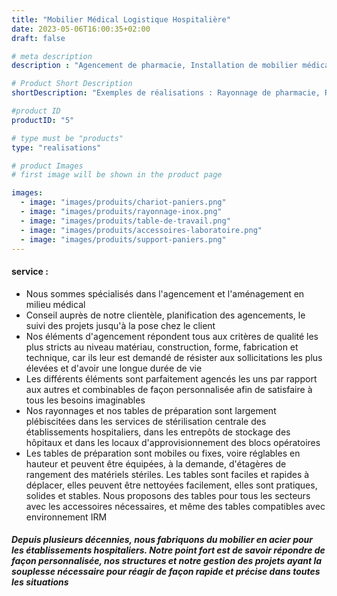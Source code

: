 ```yaml
---
title: "Mobilier Médical Logistique Hospitalière"
date: 2023-05-06T16:00:35+02:00
draft: false

# meta description
description : "Agencement de pharmacie, Installation de mobilier médical"

# Product Short Description
shortDescription: "Exemples de réalisations : Rayonnage de pharmacie, Rack inox, Chariot à façon, Chariot distributeur de poches, Chariot distributeur, Chariot de pharmacie, Table ergonomique, Table élévatrice, Table à hauteur variable, Poste de travail ergonomique, Evier, Paillasse, Cuve inox, Bac inox, Barre de maintien, Porte-sérum, Rail mural, Guéridon, Panier, Caisson, Support sonde, Armoire à pharmacie, Portique, Plan de travail, Tablette, Claustra, Paravent, Armoire médicale, Mobilier pharmaceutique"

#product ID
productID: "5"

# type must be "products"
type: "realisations"

# product Images
# first image will be shown in the product page

images:
  - image: "images/produits/chariot-paniers.png"
  - image: "images/produits/rayonnage-inox.png"
  - image: "images/produits/table-de-travail.png"
  - image: "images/produits/accessoires-laboratoire.png"
  - image: "images/produits/support-paniers.png"
---
```


#### service :
* Nous sommes spécialisés dans l'agencement et l'aménagement en milieu médical
* Conseil auprès de notre clientèle, planification des agencements, le suivi des projets jusqu'à la pose chez le client
* Nos éléments d'agencement répondent tous aux critères de qualité les plus stricts au niveau matériau,
construction, forme, fabrication et technique, car ils leur est demandé de résister aux sollicitations les plus élevées et d'avoir une longue durée de vie
*  Les différents éléments sont parfaitement agencés les uns par rapport aux autres et combinables de façon personnalisée afin de satisfaire à tous les besoins imaginables
*  Nos rayonnages et nos tables de préparation sont largement plébiscitées dans les services de stérilisation centrale des établissements hospitaliers, dans les entrepôts de stockage des hôpitaux et dans les locaux d'approvisionnement des blocs opératoires
*  Les tables de préparation sont mobiles ou fixes, voire réglables en hauteur et peuvent être équipées, à la demande, d'étagères de rangement des matériels stériles. Les tables sont faciles et rapides à déplacer, elles peuvent être nettoyées facilement, elles sont pratiques, solides et stables. Nous proposons des tables pour tous les secteurs avec les accessoires nécessaires, et même des tables compatibles avec environnement IRM



##### Depuis plusieurs décennies, nous fabriquons du mobilier en acier pour les établissements hospitaliers. Notre point fort est de savoir répondre de façon personnalisée, nos structures et notre gestion des projets ayant la souplesse nécessaire pour réagir de façon rapide et précise dans toutes les situations
